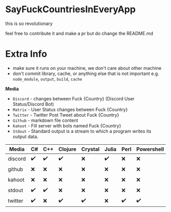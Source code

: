 # SayFuckCountriesInEveryApp

this is so revolutionary

feel free to contribute it and make a pr but do change the README.md

# Extra Info

- make sure it runs on your machine, we don't care about other machine
- don't commit library, cache, or anything else that is not important e.g. `node_module`, `output`, `build`, `cache`

**Media**
- `Discord` - changes between Fuck {Country} (Discord User Status/Discord Bot)
- `Matrix` - User Status changes between Fuck {Country}
- `Twitter` - Twitter Post Tweet about Fuck {Country}
- `Github` - markdown file content
- `Kahoot` - Fill server with bots named Fuck {Country}
- `Stdout` - Standard output is a stream to which a program writes its output data.

<AUTOMATED>

|Media|C#|C++|Clojure|Crystal|Julia|Perl|Powershell|Ruby|cobol|crystal|dart|go|java|javascript|lua|nim|python|rust|swift|
|-|-|-|-|-|-|-|-|-|-|-|-|-|-|-|-|-|-|-|-|
|discord|✔️|✔️|✔️|❌|✔️|❌|❌|✔️|❌|✔️|✔️|✔️|✔️|✔️|✔️|✔️|✔️|✔️|✔️|
github|❌|❌|❌|❌|❌|❌|❌|❌|❌|❌|❌|❌|❌|❌|❌|❌|✔️|❌|❌|
kahoot|❌|❌|❌|❌|❌|❌|❌|❌|❌|❌|❌|❌|❌|❌|❌|❌|✔️|❌|❌|
stdout|✔️|✔️|❌|❌|❌|❌|❌|❌|✔️|❌|❌|❌|✔️|✔️|❌|✔️|✔️|✔️|❌|
twitter|✔️|❌|✔️|✔️|❌|✔️|✔️|✔️|❌|❌|❌|❌|❌|✔️|✔️|❌|✔️|❌|❌|

<AUTOMATED>


